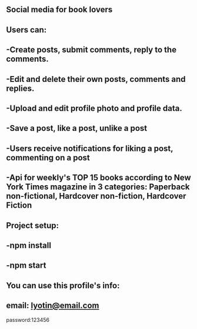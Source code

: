 ## Social media for book lovers

Users can:
-------------------------------------
-Create posts, submit comments, reply to the comments.
--------------------------------------
-Edit and delete their own posts, comments and replies.
---------------------------------------
-Upload and edit profile photo and profile data.
---------------------------------------
-Save a post, like a post, unlike a post
---------------------------------------
-Users receive notifications for liking a post, commenting on a post
---------------------------------------
-Api for weekly's TOP 15  books according to New York Times magazine in 3 categories: Paperback non-fictional, Hardcover non-fiction, Hardcover Fiction  
---------------------------------------


Project setup:
--------------------------------
-npm install
------------
-npm start
--------------------------------
You can use this profile's info:
---------------------------------
email: lyotin@email.com
-----------------------------------
password:123456
